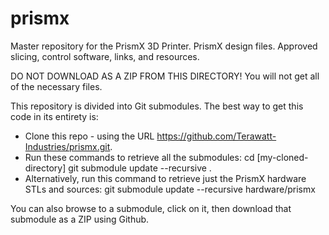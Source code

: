 prismx
======
Master repository for the PrismX 3D Printer.  PrismX design files.  Approved slicing, control software, links, and resources.

DO NOT DOWNLOAD AS A ZIP FROM THIS DIRECTORY!  You will not get all of the necessary files.

This repository is divided into Git submodules.  The best way to get this code in its entirety is:
- Clone this repo - using the URL https://github.com/Terawatt-Industries/prismx.git.
- Run these commands to retrieve all the submodules:
cd [my-cloned-directory]
git submodule update --recursive .
- Alternatively, run this command to retrieve just the PrismX hardware STLs and sources:
git submodule update --recursive hardware/prismx

You can also browse to a submodule, click on it, then download that submodule as a ZIP using Github.